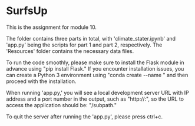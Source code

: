 # SurfsUp
This is the assignment for module 10. 

The folder contains three parts in total, with 'climate_stater.ipynb' and 'app.py' being the scripts for part 1 and part 2, respectively. The 'Resources' folder contains the necessary data files. 

To run the code smoothly, please make sure to install the Flask module in advance using "pip install Flask." If you encounter installation issues, you can create a Python 3 environment using "conda create --name <envname>" and then proceed with the installation.

When running 'app.py,' you will see a local development server URL with IP address and a port number in the output, such as "http://<IP address>:<port number>", so the URL to access the application should be: "<the URL from the output>/subpath."

To quit the server after running the 'app.py', please press ctrl+c.
